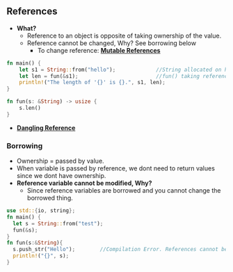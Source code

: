 ## References
- **What?** 
  - Reference to an object is opposite of taking ownership of the value.
  - Reference cannot be changed, Why? See borrowing below
    - To change reference: **[Mutable References](Mutable_References)**
```rust
fn main() {
    let s1 = String::from("hello");             //String allocated on heap can be resized.
    let len = fun(&s1);                         //fun() taking reference
    println!("The length of '{}' is {}.", s1, len);
}

fn fun(s: &String) -> usize {
    s.len()
}
```
- **[Dangling Reference](Dangling_Reference)**

### Borrowing
  - Ownership = passed by value.
  - When variable is passed by reference, we dont need to return values since we dont have ownership.
  - **Reference variable cannot be modified, Why?**
    - Since reference variables are borrowed and you cannot change the borrowed thing.
```rust
use std::{io, string};
fn main() {
  let s = String::from("test");
  fun(&s);
}
fn fun(s:&String){
  s.push_str("Hello");        //Compilation Error. References cannot be changed.
  println!("{}", s);
}
```

